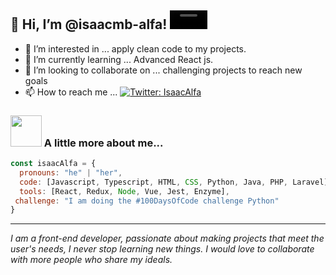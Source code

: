 <h2> 👋 Hi, I’m @isaacmb-alfa! <video src="https://i.imgur.com/6qXQEpq.mp4" width="60px"></video></h2>

- 👀 I’m interested in ... apply clean code to my projects.
- 🌱 I’m currently learning ... Advanced React js. 
- 💞️ I’m looking to collaborate on ... challenging projects to reach new goals
- 📫 How to reach me ...
[![Twitter: IsaacAlfa](https://img.shields.io/twitter/follow/IsaacAlfa?style=social)](https://twitter.com/IsaaAlfa)

### <img src="https://media.giphy.com/media/LmNwrBhejkK9EFP504/source.gif" width="50"> A little more about me...

```javascript
const isaacAlfa = {
  pronouns: "he" | "her",
  code: [Javascript, Typescript, HTML, CSS, Python, Java, PHP, Laravel],
  tools: [React, Redux, Node, Vue, Jest, Enzyme],
 challenge: "I am doing the #100DaysOfCode challenge Python"
}
```
<hr/>
<p><em>I am a front-end developer, passionate about making projects that meet the user's needs, I never stop learning new things. I would love to collaborate with more people who share my ideals.</em></p>

